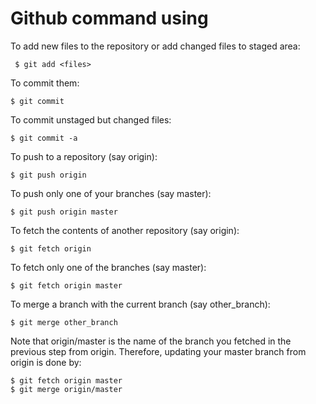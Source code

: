 # Github command using

To add new files to the repository or add changed files to staged area:

```github
 $ git add <files>
```

To commit them:

```github
$ git commit
```

To commit unstaged but changed files:

```github
$ git commit -a
```
To push to a repository (say origin):

```github
$ git push origin
```
To push only one of your branches (say master):

```github
$ git push origin master
```

To fetch the contents of another repository (say origin):

```github
$ git fetch origin
```

To fetch only one of the branches (say master):

```github
$ git fetch origin master
```

To merge a branch with the current branch (say other_branch):

```github
$ git merge other_branch
```

Note that origin/master is the name of the branch you fetched in the previous step from origin. Therefore, updating your master branch from origin is done by:

```github
$ git fetch origin master
$ git merge origin/master
```

